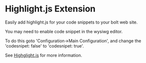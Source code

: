 Highlight.js Extension
======================

Easily add highlight.js for your code snippets to your bolt web site.

You may need to enable code snippet in the wysiwg editor. 

To do this goto 'Configuration->Main Configuration', and change the 'codesnipet: false' to 'codesnipet: true'.

See [Highglight.js](https://highlightjs.org/) for more information.
